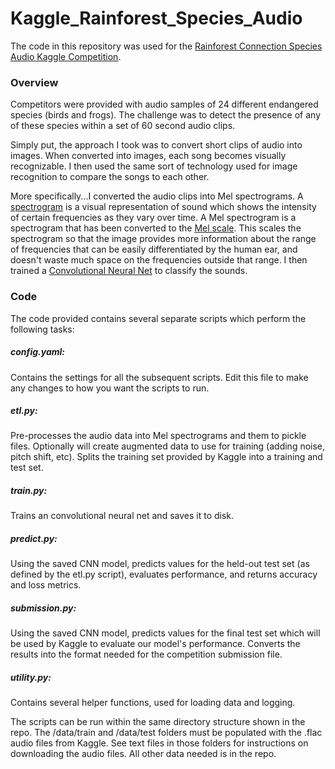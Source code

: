 # Kaggle_Rainforest_Species_Audio
The code in this repository was used for the [Rainforest Connection Species Audio Kaggle Competition](https://www.kaggle.com/c/rfcx-species-audio-detection).

### Overview

Competitors were provided with audio samples of 24 different endangered species (birds and frogs). The challenge was to detect the presence of any of these species within a set of 60 second audio clips.

Simply put, the approach I took was to convert short clips of audio into images. When converted into images, each song becomes visually recognizable. I then used the same sort of technology used for image recognition to compare the songs to each other. 

More specifically...I converted the audio clips into Mel spectrograms. A [spectrogram](https://en.wikipedia.org/wiki/Spectrogram) is a visual representation of sound which shows the intensity of certain frequencies as they vary over time. A Mel spectrogram is a spectrogram that has been converted to the [Mel scale](https://en.wikipedia.org/wiki/Mel_scale). This scales the spectrogram so that the image provides more information about the range of frequencies that can be easily differentiated by the human ear, and doesn't waste much space on the frequencies outside that range. I then trained a [Convolutional Neural Net](https://en.wikipedia.org/wiki/Convolutional_neural_network) to classify the sounds.

### Code

The code provided contains several separate scripts which perform the following tasks:

##### config.yaml:
  Contains the settings for all the subsequent scripts. Edit this file to make any changes to how you want the scripts to run.
##### etl.py: 
  Pre-processes the audio data into Mel spectrograms and them to pickle files. 
  Optionally will create augmented data to use for training (adding noise, pitch shift, etc). 
  Splits the training set provided by Kaggle into a training and test set.
##### train.py:
  Trains an convolutional neural net and saves it to disk.
##### predict.py:
  Using the saved CNN model, predicts values for the held-out test set (as defined by the etl.py script), evaluates performance, and returns accuracy and loss metrics.
##### submission.py:
  Using the saved CNN model, predicts values for the final test set which will be used by Kaggle to evaluate our model's performance. Converts the results into the format needed for the competition submission file.
##### utility.py:
  Contains several helper functions, used for loading data and logging.

The scripts can be run within the same directory structure shown in the repo. The /data/train and /data/test folders must be populated with the .flac audio files from Kaggle. See text files in those folders for instructions on downloading the audio files. All other data needed is in the repo.
